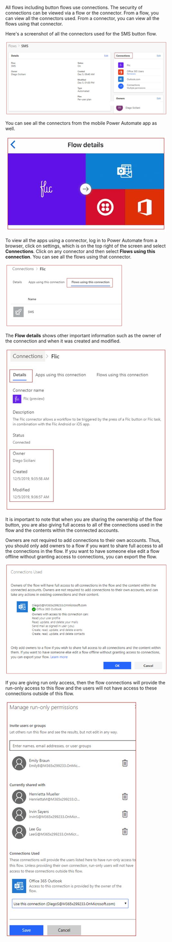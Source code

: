 All flows including button flows use connections. The security of
connections can be viewed via a flow or the connector. From a flow, you
can view all the connectors used. From a connector, you can view all
the flows using that connector.

Here's a screenshot of all the connectors used for the SMS button flow.

![connections used](../media/conections-used.jpg)

You can see all the connectors from the mobile Power Automate app as well.

![mobile flow connectors](../media/mobile-flow-connectors.jpg)

To view all the apps using a connector, log in to Power Automate from a
browser, click on settings, which is on the top right of the
screen and select **Connections**. Click on any connector and then
select **Flows using this connection**. You can see all the flows using
that connector.

![](../media/flows-using-connection.jpg)

The **Flow details** shows other important information such as the owner of
the connection and when it was created and modified.

![flow connection details](../media/flow-connection-details.jpg)

It is important to note that when you are sharing the ownership of the
flow button, you are also giving full access to all of the connections 
used in the flow and the contents within the connected accounts. 

Owners are not required to add connections to their own accounts. Thus,
you should only add owners to a flow if you want to share full access 
to all the connections in the flow. If you want to have someone else 
edit a flow offline without granting access to connections, you can 
export the flow.

![sharing connections co-ownership](../media/sharing-connections-coownership.jpg)

If you are giving run only access, then the flow connections will
provide the run-only access to this flow and the users will not have
access to these connections outside of this flow.

![run only connections permissions](../media/run-only-connections-permissions.jpg)
